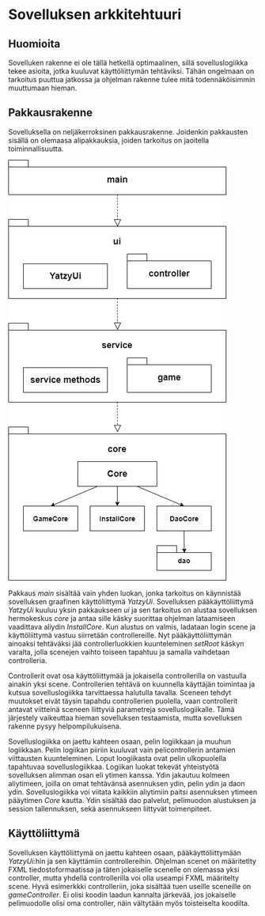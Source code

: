# Sovelluksen arkkitehtuuri
## Huomioita
Sovelluken rakenne ei ole tällä hetkellä optimaalinen, sillä sovelluslogiikka tekee asioita, jotka kuuluvat käyttöliittymän tehtäviksi. Tähän ongelmaan on tarkoitus puuttua jatkossa ja ohjelman rakenne tulee mitä todennäköisimmin muuttumaan hieman.
## Pakkausrakenne
Sovelluksella on neljäkerroksinen pakkausrakenne. Joidenkin pakkausten sisällä on olemaasa alipakkauksia, joiden tarkoitus on jaoitella toiminnallisuutta.

![Pakkausrakenne](https://github.com/tsa-dom/ot-harjoitustyo/blob/master/Images/pakkauskaavio.png)

Pakkaus *main* sisältää vain yhden luokan, jonka tarkoitus on käynnistää sovelluksen graafinen käyttöliittymä *YatzyUi*. Sovelluksen pääkäyttöliittymä *YatzyUi* kuuluu yksin pakkaukseen *ui* ja sen tarkoitus on alustaa sovelluksen hermokeskus *core* ja antaa sille käsky suorittaa ohjelman lataamiseen vaadittava aliydin *InstallCore*. Kun alustus on valmis, ladataan login scene ja käyttöliittymä vastuu siirretään controllereille. Nyt pääkäyttöliittymän ainoaksi tehtäväksi jää controllerluokkien kuunteleminen *setRoot* käskyn varalta, jolla scenejen vaihto toiseen tapahtuu ja samalla vaihdetaan controlleria.

Controllerit ovat osa käyttöliittymää ja jokaisella controllerilla on vastuulla ainakin yksi scene. Controllerien tehtävä on kuunnella käyttäjän toimintaa ja kutsua sovelluslogiikka tarvittaessa halutulla tavalla. Sceneen tehdyt muutokset eivät täysin tapahdu controllerien puolella, vaan controllerit antavat viitteinä sceneen liittyviä parametreja sovelluslogiikalle. Tämä järjestely vaikeuttaa hieman sovelluksen testaamista, mutta sovelluksen rakenne pysyy helpompilukuisena.

Sovelluslogiikka on jaettu kahteen osaan, pelin logiikkaan ja muuhun logiikkaan. Pelin logiikan piiriin kuuluvat vain pelicontrollerin antamien viittausten kuunteleminen. Loput loogiikasta ovat pelin ulkopuolella tapahtuvaa sovelluslogiikkaa. Logiikan luokat tekevät yhteistyötä sovelluksen alimman osan eli ytimen kanssa. Ydin jakautuu kolmeen aliytimeen, joilla on omat tehtävänsä asennuksen ydin, pelin ydin ja daon ydin. Sovelluslogiikka voi viitata kaikkiin aliytimiin paitsi asennuksen ytimeen pääytimen *Core* kautta. Ydin sisältää dao palvelut, pelimuodon alustuksen ja session tallennuksen, sekä asennukseen liittyvät toimenpiteet.

## Käyttöliittymä
Sovelluksen käyttöliittymä on jaettu kahteen osaan, pääkäyttöliittymään *YatzyUi*:hin ja sen käyttämiin controllereihin. Ohjelman scenet on määritetlty FXML tiedostoformaatissa ja täten jokaiselle scenelle on olemassa yksi controller, mutta yhdellä controllerilla voi olla useampi FXML määritelty scene. Hyvä esimerkkki controlleriin, joka sisältää tuen useille sceneille on *gameController*. Ei olisi koodin laadun kannalta järkevää, jos jokaiselle pelimuodolle olisi oma controller, näin vältytään myös toisteiselta koodilta.
